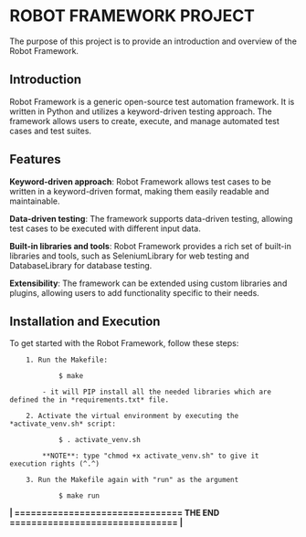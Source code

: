 # ROBOT FRAMEWORK PROJECT

The purpose of this project is to provide an 
introduction and overview of the Robot Framework.

## Introduction 

Robot Framework is a generic open-source test automation framework. It is written in Python and utilizes a keyword-driven testing approach. The framework allows users to create, execute, and manage automated test cases and test suites.

## Features

**Keyword-driven approach**: Robot Framework allows test cases to be written in a keyword-driven format, making them easily readable and maintainable.

**Data-driven testing**: The framework supports data-driven testing, allowing test cases to be executed with different input data.

**Built-in libraries and tools**: Robot Framework provides a rich set of built-in libraries and tools, such as SeleniumLibrary for web testing and DatabaseLibrary for database testing.

**Extensibility**: The framework can be extended using custom libraries and plugins, allowing users to add functionality specific to their needs.

## Installation and Execution

To get started with the Robot Framework, follow these steps:

        1. Run the Makefile:

                $ make

            - it will PIP install all the needed libraries which are defined the in *requirements.txt* file.

        2. Activate the virtual environment by executing the *activate_venv.sh* script:
                
                $ . activate_venv.sh

            **NOTE**: type "chmod +x activate_venv.sh" to give it execution rights (^.^)

        3. Run the Makefile again with "run" as the argument

                $ make run


**| =============================== THE END =============================== |**